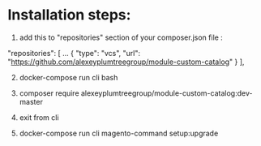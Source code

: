 # Installation steps:

1. add this to "repositories" section of your composer.json file :

"repositories": [
        ...
        {
            "type": "vcs",
            "url": "https://github.com/alexeyplumtreegroup/module-custom-catalog"
        }
    ],


2. docker-compose run cli bash

3. composer require alexeyplumtreegroup/module-custom-catalog:dev-master

4. exit  from cli

5. docker-compose run cli magento-command setup:upgrade
